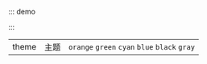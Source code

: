 ::: demo

<template>
  默认分割线
  <lay-line></lay-line>
  赤色分割线
  <lay-line theme="red"></lay-line>
  橙色分割线
  <lay-line theme="orange"></lay-line>
  墨绿分割线
  <lay-line theme="green"></lay-line>
  青色分割线
  <lay-line theme="cyan"></lay-line>
  蓝色分割线
  <lay-line theme="blue"></lay-line>
  黑色分割线
  <lay-line theme="black"></lay-line>
</template>

<script>
import { ref } from 'vue'

export default {
  setup() {

    return {
    }
  }
}
</script>

:::

|  |  |  |
|--|--|--|
| theme| 主题 | `orange` `green` `cyan` `blue` `black` `gray`|